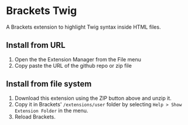 # Brackets Twig

A Brackets extension to highlight Twig syntax inside HTML files.

## Install from URL

1. Open the the Extension Manager from the File menu
2. Copy paste the URL of the github repo or zip file


## Install from file system

1. Download this extension using the ZIP button above and unzip it.
2. Copy it in Brackets' `/extensions/user` folder by selecting `Help > Show Extension Folder` in the menu. 
3. Reload Brackets.
